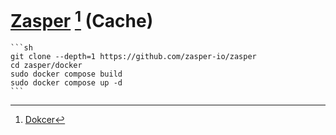 # [Zasper](https://github.com/zasper-io/zasper) [^1] (Cache)

````{tab} Docker compose
```sh
git clone --depth=1 https://github.com/zasper-io/zasper
cd zasper/docker
sudo docker compose build
sudo docker compose up -d
```
````

[^1]: [Dokcer](https://github.com/zasper-io/zasper/tree/main/docker)